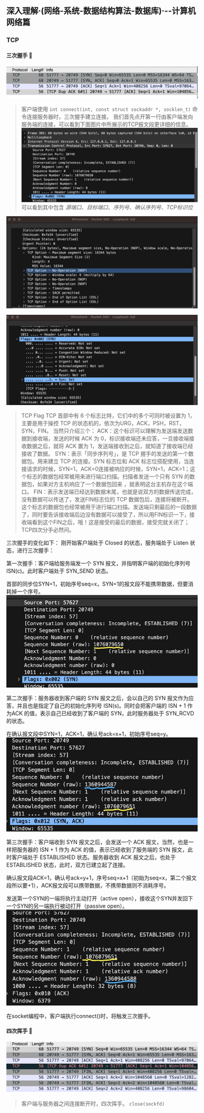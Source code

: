 ## 深入理解·(网络-系统-数据结构算法-数据库)·--计算机网络篇

### TCP
#### 三次握手 🤝
[![alt](https://github.com/Dosimz/handy-note/blob/main/img/tcp1.jpg)](https://github.com/Dosimz/handy-note/blob/main/img/tcp1.jpg)
> 客户端使用 `int connect(int, const struct sockaddr *, socklen_t)` 命令连接服务器时，三次握手建立连接。
我们首先点开第一行由客户端发向服务端的连接，可以看到下面图片中所展示的TCP报文段更详细的信息。
[![alt](https://github.com/Dosimz/handy-note/blob/main/img/step1.jpg)](https://github.com/Dosimz/handy-note/blob/main/img/step1.jpg)
可以看到其中包含 *源端口、目标端口*、*序列号*、*确认序列号*、*TCP标识位*

[![alt](https://github.com/Dosimz/handy-note/blob/main/img/step2.jpg)](https://github.com/Dosimz/handy-note/blob/main/img/step2.jpg)

[![alt](https://github.com/Dosimz/handy-note/blob/main/img/step3.jpg)](https://github.com/Dosimz/handy-note/blob/main/img/step3.jpg)
> TCP Flag
> TCP 首部中有 6 个标志比特，它们中的多个可同时被设置为 1，主要是用于操控 TCP 的状态机的，依次为URG，ACK，PSH，RST，SYN，FIN。
> 当然只介绍三个：
> ACK：这个标识可以理解为发送端发送数据到接收端，发送的时候 ACK 为 0，标识接收端还未应答，一旦接收端接收数据之后，就将 ACK 置为 1，发送端接收到之后，就知道了接收端已经接收了数据。
> SYN：表示「同步序列号」，是 TCP 握手的发送的第一个数据包。用来建立 TCP 的连接。SYN 标志位和 ACK 标志位搭配使用，当连接请求的时候，SYN=1，ACK=0连接被响应的时候，SYN=1，ACK=1；这个标志的数据包经常被用来进行端口扫描。扫描者发送一个只有 SYN 的数据包，如果对方主机响应了一个数据包回来 ，就表明这台主机存在这个端口。
> FIN：表示发送端已经达到数据末尾，也就是说双方的数据传送完成，没有数据可以传送了，发送FIN标志位的 TCP 数据包后，连接将被断开。这个标志的数据包也经常被用于进行端口扫描。发送端只剩最后的一段数据了，同时要告诉接收端后边没有数据可以接受了，所以用FIN标识一下，接收端看到这个FIN之后，哦！这是接受的最后的数据，接受完就关闭了；TCP四次分手必然问。

三次握手的变化如下：
刚开始客户端处于 Closed 的状态，服务端处于 Listen 状态，进行三次握手：

第一次握手：客户端给服务端发一个 SYN 报文，并指明客户端的初始化序列号 ISN(c)。此时客户端处于 SYN_SEND 状态。

首部的同步位SYN=1，初始序号seq=x，SYN=1的报文段不能携带数据，但要消耗掉一个序号。
[![alt](https://github.com/Dosimz/handy-note/blob/main/img/3times1.jpg)](https://github.com/Dosimz/handy-note/blob/main/img/3times1.jpg)

第二次握手：服务器收到客户端的 SYN 报文之后，会以自己的 SYN 报文作为应答，并且也是指定了自己的初始化序列号 ISN(s)。同时会把客户端的 ISN + 1 作为ACK 的值，表示自己已经收到了客户端的 SYN，此时服务器处于 SYN_RCVD 的状态。

在确认报文段中SYN=1，ACK=1，确认号ack=x+1，初始序号seq=y。
[![alt](https://github.com/Dosimz/handy-note/blob/main/img/3times2.jpg)](https://github.com/Dosimz/handy-note/blob/main/img/3times2.jpg)


第三次握手：客户端收到 SYN 报文之后，会发送一个 ACK 报文，当然，也是一样把服务器的 ISN + 1 作为 ACK 的值，表示已经收到了服务端的 SYN 报文，此时客户端处于 ESTABLISHED 状态。服务器收到 ACK 报文之后，也处于 ESTABLISHED 状态，此时，双方已建立起了连接。

确认报文段ACK=1，确认号ack=y+1，序号seq=x+1（初始为seq=x，第二个报文段所以要+1），ACK报文段可以携带数据，不携带数据则不消耗序号。

发送第一个SYN的一端将执行主动打开（active open），接收这个SYN并发回下一个SYN的另一端执行被动打开（passive open）。
[![alt](https://github.com/Dosimz/handy-note/blob/main/img/3times3.jpg)](https://github.com/Dosimz/handy-note/blob/main/img/3times3.jpg)

在socket编程中，客户端执行connect()时，将触发三次握手。

#### 四次挥手 🙋
[![alt](https://github.com/Dosimz/handy-note/blob/main/img/tcp2.jpeg)](https://github.com/Dosimz/handy-note/blob/main/img/tcp2.jpeg)
> 客户端与服务器之间连接断开时，四次挥手。 `close(sockfd)`